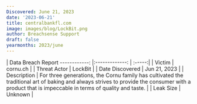 ```yaml
---
Discovered: June 21, 2023
date: '2023-06-21'
title: centralbankfl.com
image: images/blog/LockBit.png
author: Breachsense Support
draft: false
yearmonths: 2023/june
---
```



| Data Breach Report
------------:   |:-------------:    | :-----:|
| Victim    | cornu.ch      | 
| Threat Actor    | LockBit      | 
| Date Discovered    | Jun 21, 2023      | 
| Description    | For three generations, the Cornu family has cultivated the traditional art of baking and always strives to provide the consumer with a product that is impeccable in terms of quality and taste.      | 
| Leak Size    | Unknown      | 

